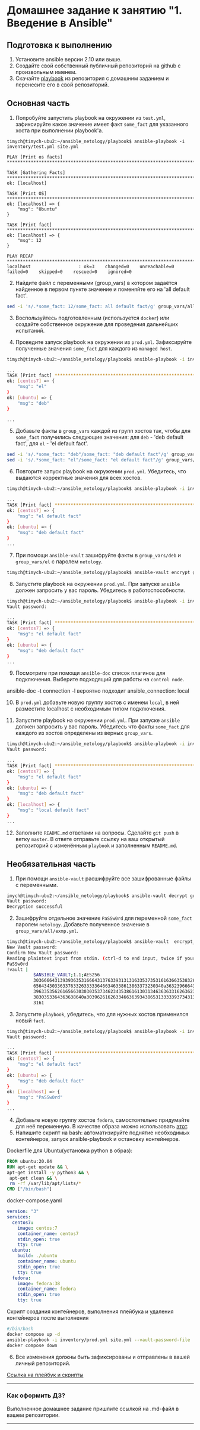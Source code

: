 # Домашнее задание к занятию "1. Введение в Ansible"

## Подготовка к выполнению
1. Установите ansible версии 2.10 или выше.
2. Создайте свой собственный публичный репозиторий на github с произвольным именем.
3. Скачайте [playbook](./playbook/) из репозитория с домашним заданием и перенесите его в свой репозиторий.

## Основная часть
1. Попробуйте запустить playbook на окружении из `test.yml`, зафиксируйте какое значение имеет факт `some_fact` для указанного хоста при выполнении playbook'a.

```
timych@timych-ubu2:~/ansible_netology/playbook$ ansible-playbook -i inventory/test.yml site.yml

PLAY [Print os facts] *****************************************************************************************************************************

TASK [Gathering Facts] ****************************************************************************************************************************
ok: [localhost]

TASK [Print OS] ***********************************************************************************************************************************
ok: [localhost] => {
    "msg": "Ubuntu"
}

TASK [Print fact] *********************************************************************************************************************************
ok: [localhost] => {
    "msg": 12
}

PLAY RECAP ****************************************************************************************************************************************
localhost                  : ok=3    changed=0    unreachable=0    failed=0    skipped=0    rescued=0    ignored=0
```

2. Найдите файл с переменными (group_vars) в котором задаётся найденное в первом пункте значение и поменяйте его на 'all default fact'.


```bash
sed -i 's/.*some_fact: 12/some_fact: all default fact/g' group_vars/all/examp.yml
```

3. Воспользуйтесь подготовленным (используется `docker`) или создайте собственное окружение для проведения дальнейших испытаний.

4. Проведите запуск playbook на окружении из `prod.yml`. Зафиксируйте полученные значения `some_fact` для каждого из `managed host`.


```bash
timych@timych-ubu2:~/ansible_netology/playbook$ ansible-playbook -i inventory/prod.yml site.yml

...
TASK [Print fact] *********************************************************************************************************************************
ok: [centos7] => {
    "msg": "el"
}
ok: [ubuntu] => {
    "msg": "deb"
}

...
```

5. Добавьте факты в `group_vars` каждой из групп хостов так, чтобы для `some_fact` получились следующие значения: для `deb` - 'deb default fact', для `el` - 'el default fact'.



```bash
sed -i 's/.*some_fact: "deb"/some_fact: "deb default fact"/g' group_vars/deb/examp.yml
sed -i 's/.*some_fact: "el"/some_fact: "el default fact"/g' group_vars/el/examp.yml

```
6.  Повторите запуск playbook на окружении `prod.yml`. Убедитесь, что выдаются корректные значения для всех хостов.
```bash
timych@timych-ubu2:~/ansible_netology/playbook$ ansible-playbook -i inventory/prod.yml site.yml

...
TASK [Print fact] *********************************************************************************************************************************
ok: [centos7] => {
    "msg": "el default fact"
}
ok: [ubuntu] => {
    "msg": "deb default fact"
}
...

```

7. При помощи `ansible-vault` зашифруйте факты в `group_vars/deb` и `group_vars/el` с паролем `netology`.


```bash
timych@timych-ubu2:~/ansible_netology/playbook$ ansible-vault encrypt group_vars/deb/examp.yml group_vars/el/examp.yml
```

8. Запустите playbook на окружении `prod.yml`. При запуске `ansible` должен запросить у вас пароль. Убедитесь в работоспособности.


```bash
timych@timych-ubu2:~/ansible_netology/playbook$ ansible-playbook -i inventory/prod.yml site.yml --ask-vault-pass
Vault password:

...
TASK [Print fact] *********************************************************************************************************************************
ok: [centos7] => {
    "msg": "el default fact"
}
ok: [ubuntu] => {
    "msg": "deb default fact"
}
...
```

9.  Посмотрите при помощи `ansible-doc` список плагинов для подключения. Выберите подходящий для работы на `control node`.

ansible-doc -t connection -l
вероятно подходит ansible_connection: local

10. В `prod.yml` добавьте новую группу хостов с именем  `local`, в ней разместите localhost с необходимым типом подключения.

11. Запустите playbook на окружении `prod.yml`. При запуске `ansible` должен запросить у вас пароль. Убедитесь что факты `some_fact` для каждого из хостов определены из верных `group_vars`.

```bash
timych@timych-ubu2:~/ansible_netology/playbook$ ansible-playbook -i inventory/prod.yml site.yml --ask-vault-pass
Vault password:

...
TASK [Print fact] *********************************************************************************************************************************
ok: [centos7] => {
    "msg": "el default fact"
}
ok: [ubuntu] => {
    "msg": "deb default fact"
}
ok: [localhost] => {
    "msg": "local default fact"
}
...
```


12. Заполните `README.md` ответами на вопросы. Сделайте `git push` в ветку `master`. В ответе отправьте ссылку на ваш открытый репозиторий с изменённым `playbook` и заполненным `README.md`.

## Необязательная часть

1. При помощи `ansible-vault` расшифруйте все зашифрованные файлы с переменными.


```bash
imych@timych-ubu2:~/ansible_netology/playbook$ ansible-vault decrypt group_vars/*/*.yml
Vault password:
Decryption successful
```

2. Зашифруйте отдельное значение `PaSSw0rd` для переменной `some_fact` паролем `netology`. Добавьте полученное значение в `group_vars/all/exmp.yml`.


```bash
timych@timych-ubu2:~/ansible_netology/playbook$ ansible-vault  encrypt_string
New Vault password:
Confirm New Vault password:
Reading plaintext input from stdin. (ctrl-d to end input, twice if your content does not already have a newline)
PaSSw0rd
!vault |
          $ANSIBLE_VAULT;1.1;AES256
          30366664313939363531666431376339313131633537353161636635383263343261333934353239
          6564343033633763326333336466346338613863373230340a363239666439303431356562363964
          39633535626165663030303537346234353861613031346363633162636239306631626630663866
          3830353364363638640a303962616263346636393438653133333937343131313739316464656538
          3161
```


3. Запустите `playbook`, убедитесь, что для нужных хостов применился новый `fact`.

```bash
timych@timych-ubu2:~/ansible_netology/playbook$ ansible-playbook -i inventory/prod.yml site.yml --ask-vault-pass
Vault password:

...
TASK [Print fact] *********************************************************************************************************************************
ok: [centos7] => {
    "msg": "el default fact"
}
ok: [ubuntu] => {
    "msg": "deb default fact"
}
ok: [localhost] => {
    "msg": "PaSSw0rd"
}
...
```

4. Добавьте новую группу хостов `fedora`, самостоятельно придумайте для неё переменную. В качестве образа можно использовать [этот](https://hub.docker.com/r/pycontribs/fedora).
5. Напишите скрипт на bash: автоматизируйте поднятие необходимых контейнеров, запуск ansible-playbook и остановку контейнеров.

Dockerfile для Ubuntu(установка python в образ):

```dockerfile
FROM ubuntu:20.04
RUN apt-get update && \
apt-get install -y python3 && \
 apt-get clean && \
 rm -rf /var/lib/apt/lists/*
CMD ["/bin/bash"]
```


docker-compose.yaml
```yaml
version: "3"
services:
  centos7:
    image: centos:7
    container_name: centos7
    stdin_open: true
    tty: true
  ubuntu:
    build: ./ubuntu
    container_name: ubuntu
    stdin_open: true
    tty: true
  fedora:
    image: fedora:38
    container_name: fedora
    stdin_open: true
    tty: true
```

Скрипт создания контейнеров, выполнения плейбука и удаления контейнеров после выполнения

```bash
#/bin/bash
docker compose up -d
ansible-playbook -i inventory/prod.yml site.yml --vault-password-file ./.vault_pass.txt
docker compose down
```

6. Все изменения должны быть зафиксированы и отправлены в вашей личный репозиторий.

[Ссылка на плейбук и скрипты](https://github.com/Timych84/devops-netology/tree/main/08-ansible-01-base/playbook)

---

### Как оформить ДЗ?

Выполненное домашнее задание пришлите ссылкой на .md-файл в вашем репозитории.

---
